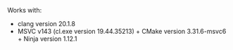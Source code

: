 Works with:
* clang version 20.1.8
* MSVC v143 (cl.exe version 19.44.35213) + CMake version 3.31.6-msvc6 + Ninja version 1.12.1
